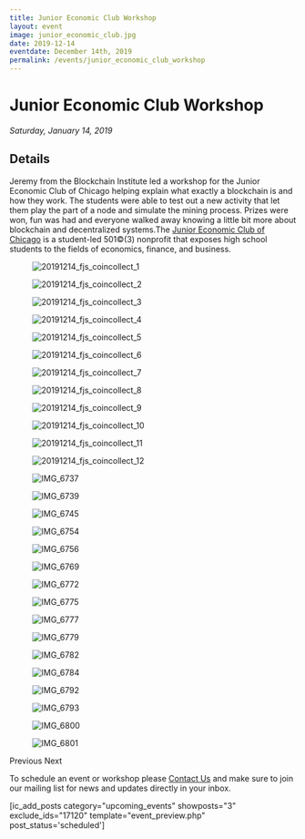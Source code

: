 ```yaml
---
title: Junior Economic Club Workshop
layout: event
image: junior_economic_club.jpg
date: 2019-12-14
eventdate: December 14th, 2019
permalink: /events/junior_economic_club_workshop
---
```

<h1 data-ce-key="536"><b data-ce-key="537">Junior Economic Club Workshop<br /></b></h1><p data-ce-key="538"><i data-ce-key="539">Saturday, January 14, 2019 <br /></i></p><h2>Details</h2>Jeremy from the Blockchain Institute led a workshop for the Junior Economic Club of Chicago helping explain what exactly a blockchain is and how they work. The students were able to test out a new activity that let them play the part of a node and simulate the mining process. Prizes were won, fun was had and everyone walked away knowing a little bit more about blockchain and decentralized systems.The <a href="https://www.junioreconomicclub.org/home" target="_blank" rel="noopener noreferrer">Junior Economic Club of Chicago</a> is a student-led 501©(3) nonprofit that exposes high school students to the fields of economics, finance, and business.		
				<figure><img src="https://theblockchaininstitute.org/wp-content/uploads/2019/12/20191214_fjs_coincollect_1-683x1024.jpg" alt="20191214_fjs_coincollect_1" /></figure><figure><img src="https://theblockchaininstitute.org/wp-content/uploads/2019/12/20191214_fjs_coincollect_2-1024x683.jpg" alt="20191214_fjs_coincollect_2" /></figure><figure><img src="https://theblockchaininstitute.org/wp-content/uploads/2019/12/20191214_fjs_coincollect_3-1024x683.jpg" alt="20191214_fjs_coincollect_3" /></figure><figure><img src="https://theblockchaininstitute.org/wp-content/uploads/2019/12/20191214_fjs_coincollect_4-1024x683.jpg" alt="20191214_fjs_coincollect_4" /></figure><figure><img src="https://theblockchaininstitute.org/wp-content/uploads/2019/12/20191214_fjs_coincollect_5-1024x683.jpg" alt="20191214_fjs_coincollect_5" /></figure><figure><img src="https://theblockchaininstitute.org/wp-content/uploads/2019/12/20191214_fjs_coincollect_6-1024x683.jpg" alt="20191214_fjs_coincollect_6" /></figure><figure><img src="https://theblockchaininstitute.org/wp-content/uploads/2019/12/20191214_fjs_coincollect_7-1024x683.jpg" alt="20191214_fjs_coincollect_7" /></figure><figure><img src="https://theblockchaininstitute.org/wp-content/uploads/2019/12/20191214_fjs_coincollect_8-1024x683.jpg" alt="20191214_fjs_coincollect_8" /></figure><figure><img src="https://theblockchaininstitute.org/wp-content/uploads/2019/12/20191214_fjs_coincollect_9-1024x683.jpg" alt="20191214_fjs_coincollect_9" /></figure><figure><img src="https://theblockchaininstitute.org/wp-content/uploads/2019/12/20191214_fjs_coincollect_10-683x1024.jpg" alt="20191214_fjs_coincollect_10" /></figure><figure><img src="https://theblockchaininstitute.org/wp-content/uploads/2019/12/20191214_fjs_coincollect_11-683x1024.jpg" alt="20191214_fjs_coincollect_11" /></figure><figure><img src="https://theblockchaininstitute.org/wp-content/uploads/2019/12/20191214_fjs_coincollect_12-1024x683.jpg" alt="20191214_fjs_coincollect_12" /></figure><figure><img src="https://theblockchaininstitute.org/wp-content/uploads/2019/12/IMG_6737-1024x683.jpg" alt="IMG_6737" /></figure><figure><img src="https://theblockchaininstitute.org/wp-content/uploads/2019/12/IMG_6739-1024x683.jpg" alt="IMG_6739" /></figure><figure><img src="https://theblockchaininstitute.org/wp-content/uploads/2019/12/IMG_6745-1024x683.jpg" alt="IMG_6745" /></figure><figure><img src="https://theblockchaininstitute.org/wp-content/uploads/2019/12/IMG_6754-1024x683.jpg" alt="IMG_6754" /></figure><figure><img src="https://theblockchaininstitute.org/wp-content/uploads/2019/12/IMG_6756-1024x683.jpg" alt="IMG_6756" /></figure><figure><img src="https://theblockchaininstitute.org/wp-content/uploads/2019/12/IMG_6769-1024x683.jpg" alt="IMG_6769" /></figure><figure><img src="https://theblockchaininstitute.org/wp-content/uploads/2019/12/IMG_6772-1-1024x683.jpg" alt="IMG_6772" /></figure><figure><img src="https://theblockchaininstitute.org/wp-content/uploads/2019/12/IMG_6775-819x1024.jpg" alt="IMG_6775" /></figure><figure><img src="https://theblockchaininstitute.org/wp-content/uploads/2019/12/IMG_6777-1024x683.jpg" alt="IMG_6777" /></figure><figure><img src="https://theblockchaininstitute.org/wp-content/uploads/2019/12/IMG_6779-1024x683.jpg" alt="IMG_6779" /></figure><figure><img src="https://theblockchaininstitute.org/wp-content/uploads/2019/12/IMG_6782-1024x683.jpg" alt="IMG_6782" /></figure><figure><img src="https://theblockchaininstitute.org/wp-content/uploads/2019/12/IMG_6784-1024x683.jpg" alt="IMG_6784" /></figure><figure><img src="https://theblockchaininstitute.org/wp-content/uploads/2019/12/IMG_6792-1024x683.jpg" alt="IMG_6792" /></figure><figure><img src="https://theblockchaininstitute.org/wp-content/uploads/2019/12/IMG_6793-1024x683.jpg" alt="IMG_6793" /></figure><figure><img src="https://theblockchaininstitute.org/wp-content/uploads/2019/12/IMG_6800-1024x683.jpg" alt="IMG_6800" /></figure><figure><img src="https://theblockchaininstitute.org/wp-content/uploads/2019/12/IMG_6801-1024x683.jpg" alt="IMG_6801" /></figure>			
						Previous
						Next
		<p>To schedule an event or workshop please <a href="/contact-us/" data-ce-key="545">Contact Us</a> and make sure to join our mailing list for news and updates directly in your inbox.</p><p>[ic_add_posts category="upcoming_events" showposts="3" exclude_ids="17120" template="event_preview.php" post_status='scheduled']</p>
